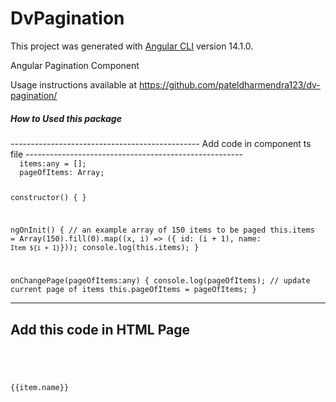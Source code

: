 # DvPagination

This project was generated with [Angular CLI](https://github.com/angular/angular-cli) version 14.1.0.

Angular Pagination Component

Usage instructions available at https://github.com/pateldharmendra123/dv-pagination/

<h5>How to Used this package</h5>
-----------------------------------------------
Add code in component ts file
------------------------------------------------------
<code>
  items:any = [];
  pageOfItems: Array<any>;

  constructor() { }

  ngOnInit() {
      // an example array of 150 items to be paged
      this.items = Array(150).fill(0).map((x, i) => ({ id: (i + 1), name: `Item ${i + 1}`}));
      console.log(this.items);
  }

  onChangePage(pageOfItems:any) { 
      console.log(pageOfItems);
      // update current page of items
      this.pageOfItems = pageOfItems;
  }
</code>
  
  -------------------------------------------
  Add this code in HTML Page
  -----------------------------------------
  <code>  
  <div class="text-center">
      <div *ngFor="let item of pageOfItems">{{item.name}}</div>
  </div>
  <div class="text-center"> 
      <dv-pagination [items]="items" (changePage)="onChangePage($event)"></dv-pagination>  
  </div> 
    </code>
